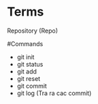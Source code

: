 # Terms

Repository (Repo)

#Commands

- git init
- git status 
- git add
- git reset
- git commit
- git log (Tra ra cac commit)